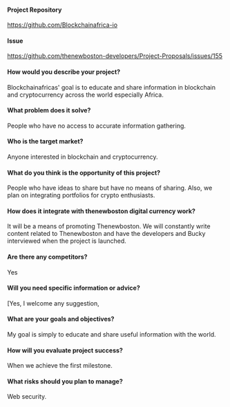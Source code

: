 #### Project Repository
https://github.com/Blockchainafrica-io

#### Issue
https://github.com/thenewboston-developers/Project-Proposals/issues/155

#### How would you describe your project?
Blockchainafricas' goal is to educate and share information in blockchain and cryptocurrency across the world especially Africa.

#### What problem does it solve?
People who have no access to accurate information gathering.

#### Who is the target market?
Anyone interested in blockchain and cryptocurrency.

#### What do you think is the opportunity of this project?
People who have ideas to share but have no means of sharing. Also, we plan on integrating portfolios for crypto enthusiasts.

#### How does it integrate with thenewboston digital currency work?
It will be a means of promoting Thenewboston.
We will constantly write content related to Thenewboston and have the developers and Bucky interviewed when the project is launched.

#### Are there any competitors?
Yes

#### Will you need specific information or advice?
[Yes, I welcome any suggestion,

#### What are your goals and objectives?
My goal is simply to educate and share useful information with the world.

#### How will you evaluate project success?
When we achieve the first milestone.

#### What risks should you plan to manage?
Web security.
